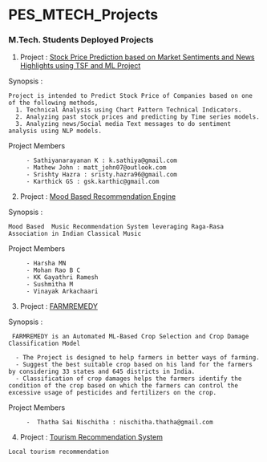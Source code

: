 # PES_MTECH_Projects
### M.Tech. Students Deployed Projects

1. Project : [Stock Price Prediction based on Market Sentiments and News Highlights using TSF and ML Project](http://174.129.180.85:8501)

 Synopsis :
  ```
  Project is intended to Predict Stock Price of Companies based on one of the following methods,
    1. Technical Analysis using Chart Pattern Technical Indicators.
    2. Analyzing past stock prices and predicting by Time series models.  
    3. Analyzing news/Social media Text messages to do sentiment analysis using NLP models.
  ```

   Project Members 
 ```
      - Sathiyanarayanan K : k.sathiya@gmail.com
      - Mathew John : matt_john07@outlook.com
      - Srishty Hazra : sristy.hazra96@gmail.com
      - Karthick GS : gsk.karthic@gmail.com
 ```
2. Project : [Mood Based Recommendation Engine](http://44.192.85.29:8501/)

Synopsis :
  ```
  Mood Based  Music Recommendation System leveraging Raga-Rasa Association in Indian Classical Music
  ```

   Project Members 
 ```
      - Harsha MN
      - Mohan Rao B C
      - KK Gayathri Ramesh 
      - Sushmitha M
      - Vinayak Arkachaari 
 ```
 
 
 3. Project : [ FARMREMEDY ](https://glcrop.herokuapp.com/)
 
 Synopsis :
  ```
   FARMREMEDY is an Automated ML-Based Crop Selection and Crop Damage Classification Model
   
    - The Project is designed to help farmers in better ways of farming.
    - Suggest the best suitable crop based on his land for the farmers by considering 33 states and 645 districts in India.
    - Classification of crop damages helps the farmers identify the condition of the crop based on which the farmers can control the excessive usage of pesticides and fertilizers on the crop.
  ```
  
  Project Members 
 ```
      -  Thatha Sai Nischitha : nischitha.thatha@gmail.com     
 ```
 
 4. Project : [ Tourism Recommendation System ](https://tourismrecommend.herokuapp.com/)
 ```
 Local tourism recommendation 
 ```

